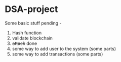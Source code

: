 # DSA-project

Some basic stuff pending - 
1.  Hash function
2.  validate blockchain
3.  ~~attack~~ done
4.  some way to add user to the system (some parts)
5.  some way to add transactions (some parts)
